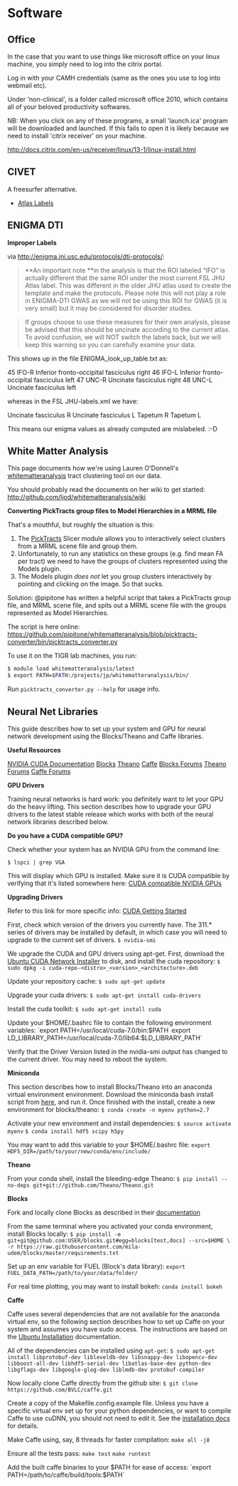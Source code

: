 # Software

## Office

In the case that you want to use things like microsoft office on your linux machine, you simply need to log into the citrix portal.

Log in with your CAMH credentials (same as the ones you use to log into webmail etc).

Under 'non-clinical', is a folder called microsoft office 2010, which contains all of your beloved productivity softwares.

NB: When you click on any of these programs, a small 'launch.ica' program will be downloaded and launched. If this fails to open it is likely because we need to install 'citrix receiver' on your machine.

http://docs.citrix.com/en-us/receiver/linux/13-1/linux-install.html

## CIVET

A freesurfer alternative.

+ [Atlas Labels](http://www.bic.mni.mcgill.ca/ServicesSoftware/VisualGuides)

## ENIGMA DTI

**Improper Labels**

via http://enigma.ini.usc.edu/protocols/dti-protocols/:

> **An important note **in the analysis is that the ROI labeled “IFO” is actually different that the same ROI under the most current FSL JHU Atlas label. This was different in the older JHU atlas used to create the template and make the protocols. Please note this will not play a role in ENIGMA-DTI GWAS as we will not be using this ROI for GWAS (it is very small) but it may be considered for disorder studies.

> If groups choose to use these measures for their own analysis, please be advised that this should be uncinate according to the current atlas. To avoid confusion, we will NOT switch the labels back, but we will keep this warning so you can carefully examine your data.

This shows up in the file ENIGMA_look_up_table.txt as:

45      IFO-R           Inferior fronto-occipital fasciculus right
46      IFO-L           Inferior fronto-occipital fasciculus left
47      UNC-R           Uncinate fasciculus right
48      UNC-L           Uncinate fasciculus left

whereas in the FSL JHU-labels.xml we have:

<label index="45" x="55" y="127" z="54">Uncinate fasciculus R</label>
<label index="46" x="123" y="125" z="58">Uncinate fasciculus L</label>
<label index="47" x="60" y="78" z="86">Tapetum R</label>
<label index="48" x="117" y="76" z="87">Tapetum L</label>

This means our enigma values as already computed are mislabeled. :-D

## White Matter Analysis

This page documents how we're using Lauren O'Donnell's [whitematteranalysis](http://github.com/ljod/whitematteranalysis) tract clustering tool on our data.

You should probably read the documents on her wiki to get started:
http://github.com/ljod/whitematteranalysis/wiki

**Converting PickTracts group files to Model Hierarchies in a MRML file**

That's a mouthful, but roughly the situation is this:

1. The [PickTracts](https://github.com/ljod/whitematteranalysis/wiki/Installing-Pick-Tracts) Slicer module allows you to interactively select clusters from a MRML scene file and group them.
2. Unfortunately, to run any statistics on these groups (e.g. find mean FA per tract) we need to have the groups of clusters represented using the Models plugin.
3. The Models plugin *does not* let you group clusters interactively by pointing and clicking on the image. So that sucks.

Solution: @pipitone has written a helpful script that takes a PickTracts group file, and MRML scene file, and spits out a MRML scene file with the groups represented as Model Hierarchies.

The script is here online:
https://github.com/pipitone/whitematteranalysis/blob/picktracts-converter/bin/picktracts_converter.py

To use it on the TIGR lab machines, you run:
```bash
$ module load whitematteranalysis/latest
$ export PATH=$PATH:/projects/jp/whitematteranalysis/bin/
```

Run `picktracts_converter.py --help` for usage info.

## Neural Net Libraries

This guide describes how to set up your system and GPU for neural network development using the Blocks/Theano and Caffe libraries.

**Useful Resources**

[NVIDIA CUDA Documentation](http://docs.nvidia.com/cuda/index.html)
[Blocks](http://blocks.readthedocs.org/en/latest/index.html)
[Theano](http://deeplearning.net/software/theano/index.html)
[Caffe](http://caffe.berkeleyvision.org/)
[Blocks Forums](https://groups.google.com/forum/#!forum/blocks-users)
[Theano Forums](https://groups.google.com/forum/#!forum/theano-users)
[Caffe Forums](https://groups.google.com/forum/#!forum/caffe-users)

**GPU Drivers**

Training neural networks is hard work: you definitely want to let your GPU do the heavy lifting. This section describes how to upgrade your GPU drivers to the latest stable release which works with both of the neural network libraries described below.

**Do you have a CUDA compatible GPU?**

Check whether your system has an NVIDIA GPU from the command line:

`$ lspci | grep VGA`

This will display which GPU is installed. Make sure it is CUDA compatible by verifying that it's listed somewhere here: [CUDA compatible NVIDIA GPUs](https://developer.nvidia.com/cuda-gpus)

**Upgrading Drivers**

Refer to this link for more specific info: [CUDA Getting Started](http://docs.nvidia.com/cuda/cuda-getting-started-guide-for-linux/index.html)

First, check which version of the drivers you currently have. The 311.* series of drivers may be installed by default, in which case you will need to upgrade to the current set of drivers.
`$ nvidia-smi`

We upgrade the CUDA and GPU drivers using apt-get. First, download the
[Ubuntu CUDA Network Installer](https://developer.nvidia.com/cuda-downloads) to disk, and install the cuda repository: `$ sudo dpkg -i cuda-repo-<distro>_<version>_<architecture>.deb`

Update your repository cache:
`$ sudo apt-get update`

Upgrade your cuda drivers:
`$ sudo apt-get install cuda-drivers`

Install the cuda toolkit:
`$ sudo apt-get install cuda`

Update your $HOME/.bashrc file to contain the following environment variables:
`export PATH=/usr/local/cuda-7.0/bin:$PATH`
`export LD_LIBRARY_PATH=/usr/local/cuda-7.0/lib64:$LD_LIBRARY_PATH`

Verify that the Driver Version listed in the nvidia-smi output has changed to the current driver. You may need to reboot the system.

**Miniconda**

This section describes how to install Blocks/Theano into an anaconda virtual environment environment. Download the miniconda bash install script from [here](http://conda.pydata.org/miniconda.html), and run it. Once finished with the install, create a new environment for blocks/theano:
`$ conda create -n myenv python=2.7`

Activate your new environment and install dependencies:
`$ source activate myenv`
`$ conda install hdf5 scipy h5py`

You may want to add this variable to your $HOME/.bashrc file:
`export HDF5_DIR=/path/to/your/new/conda/env/include/`

**Theano**

From your conda shell, install the bleeding-edge Theano:
`$ pip install --no-deps git+git://github.com/Theano/Theano.git`

**Blocks**

Fork and locally clone Blocks as described in their [documentation](http://blocks.readthedocs.org/en/latest/setup.html)

From the same terminal where you activated your conda environment, install Blocks locally:
`$ pip install -e git+git@github.com:USER/blocks.git#egg=blocks[test,docs] --src=$HOME \
  -r https://raw.githubusercontent.com/mila-udem/blocks/master/requirements.txt`

Set up an env variable for FUEL (Block's data library):
`export FUEL_DATA_PATH=/path/to/your/data/folder/`

For real time plotting, you may want to install bokeh:
`conda install bokeh`

**Caffe**

Caffe uses several dependencies that are not available for the anaconda virtual env, so the following section describes how to set up Caffe on your system and assumes you have sudo access. The instructions are based on the [Ubuntu Installation](http://caffe.berkeleyvision.org/install_apt.html) documentation.

All of the dependencies can be installed using `apt-get`:
`$ sudo apt-get install libprotobuf-dev libleveldb-dev libsnappy-dev libopencv-dev libboost-all-dev libhdf5-serial-dev libatlas-base-dev python-dev libgflags-dev libgoogle-glog-dev liblmdb-dev protobuf-compiler`

Now locally clone Caffe directly from the github site: `$ git clone https://github.com/BVLC/caffe.git`

Create a copy of the Makefile.config.example file. Unless you have a specific virtual env set up for your python dependencies, or want to compile Caffe to use cuDNN, you should not need to edit it. See the [installation docs](http://caffe.berkeleyvision.org/installation.html) for details.

Make Caffe using, say, 8 threads for faster compilation:
`make all -j8`

Ensure all the tests pass:
`make test`
`make runtest`

Add the built caffe binaries to your $PATH for ease of access:
`export PATH=/path/to/caffe/build/tools:$PATH`

